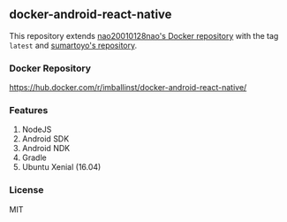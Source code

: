 ## docker-android-react-native
This repository extends [nao20010128nao's Docker repository](https://hub.docker.com/r/nao20010128nao/android-build/tags/) with the tag `latest` and [sumartoyo's repository](https://github.com/sumartoyo/docker-android-nodejs).

### Docker Repository
https://hub.docker.com/r/imballinst/docker-android-react-native/

### Features
1. NodeJS
2. Android SDK
3. Android NDK
4. Gradle
5. Ubuntu Xenial (16.04)

### License
MIT